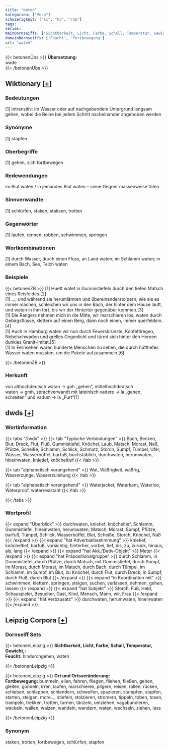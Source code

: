 ```yaml
---
title: "waten"
kategorien: ["Verb"]
schwierigkeit: ["k1", "h3", "r16"]
tags:
series:
mainDornseiffs: ['Sichtbarkeit, Licht, Farbe, Schall, Temperatur, Gewicht,', 'Ort und Ortsveränderung']
domainDornseiffs: ['Feucht', 'Fortbewegung']
url: "waten"
---
```


{{< betonenÜbs >}}
**Übersetzung:**  
wade  
{{< /betonenÜbs >}}

## Wiktionary [[+](https://de.wiktionary.org/wiki/waten)]

### Bedeutungen
[1] intransitiv: im Wasser oder auf nachgebendem Untergrund langsam gehen, wobei die Beine bei jedem Schritt nacheinander angehoben werden  

### Synonyme
[1] stapfen  

### Oberbegriffe
[1] gehen, sich fortbewegen  

### Redewendungen
im Blut waten / in jemandes Blut waten – seine Gegner massenweise töten  

### Sinnverwandte
[1] schlürfen, staken, staksen, trotten  

### Gegenwörter
[1] laufen, rennen, robben, schwimmen, springen  

### Wortkombinationen
[1] durch Wasser, durch einen Fluss, an Land waten; im Schlamm waten; in einem Bach, See, Teich waten  

### Beispiele
{{< betonenZB >}}
[1] Huett watet in Gummistiefeln durch den tiefen Matsch eines Reisfeldes.[2]  
[1] …; und während sie herumlärmen und übereinanderstolpern, wie sie es immer machen, schleichen wir uns in den Bach, der hinter dem Hause läuft, und waten in ihm fort, bis wir der Hintertür gegenüber kommen.[3]  
[1] Die Rangers nehmen mich in die Mitte, wir marschieren los, waten durch Gebirgsflüsse, klettern auf einen Berg, dann noch einen, immer querfeldein.[4]  
[1] Auch in Hamburg waten wir nun durch Feuersbrünste, Konfettiregen, Nebelschwaden und grelles Gegenlicht und türmt sich hinter den Heroen dunkles Granit-Imitat.[5]  
[1] In Fernsehen waren hunderte Menschen zu sehen, die durch hüfttiefes Wasser waten mussten, um die Pakete aufzusammeln.[6]  

{{< /betonenZB >}}
### Herkunft
von althochdeutsch watan → goh „gehen“, mittelhochdeutsch waten → gmh, sprachverwandt mit lateinisch vadere → la „gehen, schreiten“ und vadum → la „Furt“[1]  



## dwds [[+](https://www.dwds.de/wb/waten)]

### Wortinformation
{{< tabs "Dwds" >}}
{{< tab "Typische Verbindungen" >}}
Bach, Becken, Blut, Dreck, Flut, Fluß, Gummistiefel, Knöchel, Laub, Matsch, Morast, Naß, Pfütze, Scheiße, Schlamm, Schlick, Schmutz, Storch, Sumpf, Tümpel, Ufer, Wasser, Wasserbüffel, barfuß, buchstäblich, durchwaten, herumwaten, hineinwaten, knietief, knöcheltief
{{< /tab >}}

{{< tab "alphabetisch vorangehend" >}}
Wat, Wäßrigkeit, wäßrig, Wasserzunge, Wasserzuleitung
{{< /tab >}}

{{< tab "alphabetisch vorangehend" >}}
Waterjacket, Waterkant, Waterloo, Waterproof, waterresistant
{{< /tab >}}

{{< /tabs >}}

### Wortprofil
{{< expand "Überblick" >}} durchwaten, knietief, knöcheltief, Schlamm, Gummistiefel, hineinwaten, herumwaten, Matsch, Morast, Sumpf, Pfütze, barfuß, Tümpel, Schlick, Wasserbüffel, Blut, Scheiße, Storch, Knöchel, Naß {{< /expand >}}
{{< expand "hat Adverbialbestimmung" >}} knietief, knöcheltief, barfuß, vorsichtig, hinterher, vorbei, tief, bis, zu, zurück, hinaus, als, lang {{< /expand >}}
{{< expand "hat Akk./Dativ-Objekt" >}} Meter {{< /expand >}}
{{< expand "hat Präpositionalgruppe" >}} durch Schlamm, in Gummistiefel, durch Pfütze, durch Matsch, mit Gummistiefel, durch Sumpf, im Morast, durch Morast, im Matsch, durch Bach, durch Tümpel, im Schlamm, im Sumpf, im Blut, zu Knöchel, durch Flut, durch Dreck, in Sumpf, durch Fluß, durch Blut {{< /expand >}}
{{< expand "in Koordination mit" >}} schwimmen, klettern, springen, steigen, suchen, verlassen, nehmen, gehen, lassen {{< /expand >}}
{{< expand "hat Subjekt" >}} Storch, Fuß, Held, Schauspieler, Besucher, Gast, Kind, Mensch, Mann, wir, Frau {{< /expand >}}
{{< expand "hat Verbzusatz" >}} durchwaten, herumwaten, hineinwaten {{< /expand >}}

## Leipzig Corpora [[+](https://corpora.uni-leipzig.de/en/res?word=waten&corpusId=deu_newscrawl-public_2018)]

### Dornseiff Sets
{{< betonenLeipzig >}}
**Sichtbarkeit, Licht, Farbe, Schall, Temperatur, Gewicht,:**  
**Feucht:** hindurchgehen, waten  

{{< /betonenLeipzig >}}


{{< betonenLeipzig >}}
**Ort und Ortsveränderung:**  
**Fortbewegung:** bummeln, eilen, fahren, fliegen, fliehen, fließen, gehen, gleiten, gondeln, irren, laufen, marschieren, pilgern, reisen, rollen, rücken, schieben, schlappen, schlendern, schweifen, spazieren, stampfen, stapfen, starten, steigen, more..., stiefeln, stolzieren, stromern, tippeln, toben, tosen, trampeln, trekken, trotten, turnen, tänzeln, umziehen, vagabundieren, wackeln, wallen, walzen, wandeln, wandern, waten, wechseln, ziehen, less  

{{< /betonenLeipzig >}}

### Synonym
staken, trotten, fortbewegen, schlürfen, stapfen

